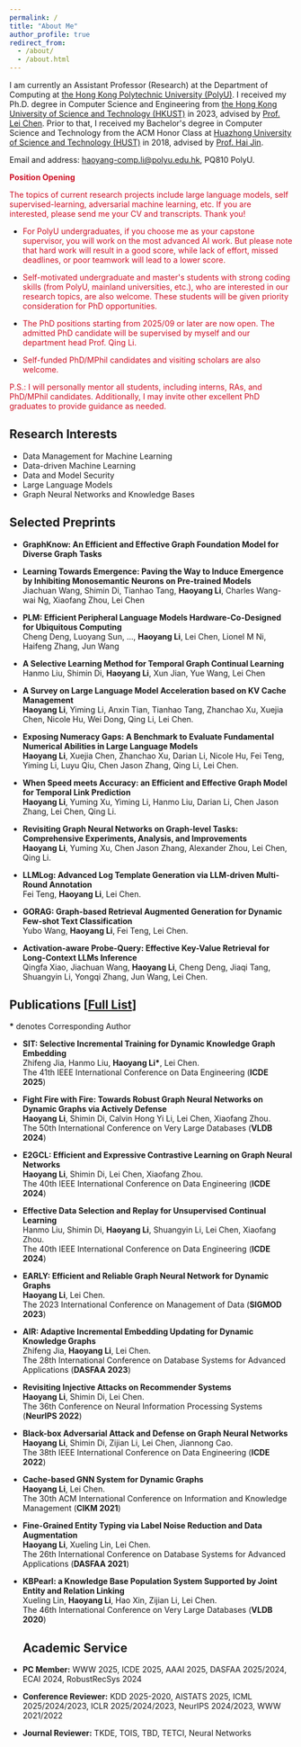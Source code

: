 ```yaml
---
permalink: /
title: "About Me"
author_profile: true
redirect_from: 
  - /about/
  - /about.html
---
```


I am currently an Assistant Professor (Research) at the Department of Computing at [the Hong Kong Polytechnic University (PolyU)](https://www.polyu.edu.hk/en/). I received my Ph.D. degree in Computer Science and Engineering from [the Hong Kong University of Science and Technology (HKUST)](https://hkust.edu.hk/) in 2023, advised by [Prof. Lei Chen](https://cse.hkust.edu.hk/~leichen/). Prior to that, I received my Bachelor's degree in Computer Science and Technology from the ACM Honor Class at [Huazhong University of Science and Technology (HUST)](https://english.hust.edu.cn/) in 2018, advised by [Prof. Hai Jin](http://english.cs.hust.edu.cn/info/1296/1201.htm). 

Email and address: haoyang-comp.li@polyu.edu.hk, PQ810 PolyU. 

 

 **<font color="#CE1126">Position Opening</font>**
 
<font color="#CE1126">
 The topics of current research projects include large language models, self supervised-learning, adversarial machine learning, etc. If you are interested, please send me your CV and transcripts. Thank you!
 </font>

<!-- * <font color="#CE1126">MSc students at PolyU who seek a dissertation supervisor. Please attach your CV and transcripts.  The COMP 5941 for artifical intelligence and big data is full (2025/01/15). </font> -->


* <font color="#CE1126"> For PolyU undergraduates, if you choose me as your capstone supervisor, you will work on the most advanced AI work. But please note that hard work will result in a good score, while lack of effort, missed deadlines, or poor teamwork will lead to a lower score. </font>


* <font color="#CE1126"> Self-motivated undergraduate and master's students with strong coding skills (from PolyU, mainland universities, etc.), who are interested in our research topics, are also welcome. These students will be given priority consideration for PhD opportunities.   </font>


* <font color="#CE1126"> The PhD positions starting from  2025/09 or later are now open. The admitted PhD candidate will be supervised by myself and our department head Prof. Qing Li.   </font>
  

<!-- * <font color="#CE1126"> Self-motivated full-time Research Assistants (RAs) with strong coding skills are seeked. Part-time RA positions are NOT available. </font>-->

* <font color="#CE1126"> Self-funded PhD/MPhil candidates and visiting scholars are also welcome.</font>





<font color="#CE1126">
P.S.: I will personally mentor all students, including interns, RAs, and PhD/MPhil candidates. Additionally, I may invite other excellent PhD graduates to provide guidance as needed.
</font>
 
## Research Interests
* Data Management for Machine Learning
* Data-driven Machine Learning
* Data and Model Security
* Large Language Models
* Graph Neural Networks and Knowledge Bases

## Selected Preprints  

* **GraphKnow: An Efficient and Effective Graph Foundation Model for Diverse Graph Tasks**      

* **Learning Towards Emergence: Paving the Way to Induce Emergence by Inhibiting Monosemantic Neurons on Pre-trained Models**    
Jiachuan Wang, Shimin Di, Tianhao Tang, **Haoyang Li**, Charles Wang-wai Ng, Xiaofang Zhou, Lei Chen

  


* **PLM: Efficient Peripheral Language Models Hardware-Co-Designed for Ubiquitous Computing**    
Cheng Deng, Luoyang Sun, ..., **Haoyang Li**, Lei Chen, Lionel M Ni, Haifeng Zhang, Jun Wang

* **A Selective Learning Method for Temporal Graph Continual Learning**    
Hanmo Liu, Shimin Di, **Haoyang Li**, Xun Jian, Yue Wang, Lei Chen

* **A Survey on Large Language Model Acceleration based on KV Cache Management**  
**Haoyang Li**, Yiming Li, Anxin Tian, Tianhao Tang, Zhanchao Xu, Xuejia Chen, Nicole Hu, Wei Dong, Qing Li, Lei Chen.

* **Exposing Numeracy Gaps: A Benchmark to Evaluate Fundamental Numerical Abilities in Large Language Models**  
**Haoyang Li**, Xuejia Chen, Zhanchao Xu, Darian Li, Nicole Hu, Fei Teng, Yiming Li, Luyu Qiu, Chen Jason Zhang, Qing Li, Lei Chen.

* **When Speed meets Accuracy: an Efficient and Effective Graph Model for Temporal Link Prediction**     
**Haoyang Li**, Yuming Xu, Yiming Li, Hanmo Liu, Darian Li, Chen Jason Zhang, Lei Chen, Qing Li.

* **Revisiting Graph Neural Networks on Graph-level Tasks: Comprehensive Experiments, Analysis, and Improvements**   
**Haoyang Li**, Yuming Xu, Chen Jason Zhang, Alexander Zhou, Lei Chen, Qing Li.

* **LLMLog: Advanced Log Template Generation via LLM-driven Multi-Round Annotation**   
 Fei Teng, **Haoyang Li**, Lei Chen.

* **GORAG: Graph-based Retrieval Augmented Generation for Dynamic Few-shot Text Classification**    
 Yubo Wang, **Haoyang Li**,  Fei Teng, Lei Chen.

* **Activation-aware Probe-Query: Effective Key-Value Retrieval for Long-Context LLMs Inference**   
 Qingfa Xiao, Jiachuan Wang, **Haoyang Li**, Cheng Deng, Jiaqi Tang, Shuangyin Li, Yongqi Zhang, Jun Wang, Lei Chen.



## Publications [[Full List](https://scholar.google.com.hk/citations?user=r1UMbh0AAAAJ&hl=en)]
**\*** denotes Corresponding Author

* **SIT: Selective Incremental Training for Dynamic Knowledge Graph Embedding**  
 Zhifeng Jia, Hanmo Liu, **Haoyang Li\***, Lei Chen.  
 The 41th  IEEE International Conference on Data Engineering (**ICDE 2025**)

  
* **Fight Fire with Fire: Towards Robust Graph Neural Networks on Dynamic Graphs via Actively Defense**  
 **Haoyang Li**, Shimin Di, Calvin Hong Yi Li, Lei Chen, Xiaofang Zhou.  
 The 50th International Conference on Very Large Databases (**VLDB 2024**)

* **E2GCL: Efficient and Expressive Contrastive Learning on Graph Neural Networks**  
 **Haoyang Li**, Shimin Di, Lei Chen, Xiaofang Zhou.  
 The 40th  IEEE International Conference on Data Engineering (**ICDE 2024**)
  

* **Effective Data Selection and Replay for Unsupervised Continual Learning**    
 Hanmo Liu, Shimin Di, **Haoyang Li**, Shuangyin Li, Lei Chen, Xiaofang Zhou.   
 The 40th  IEEE International Conference on Data Engineering (**ICDE 2024**)

* **EARLY: Efficient and Reliable Graph Neural Network for Dynamic Graphs**  
 **Haoyang Li**, Lei Chen.  
The 2023 International Conference on Management of Data (**SIGMOD 2023**)

* **AIR: Adaptive Incremental Embedding Updating for Dynamic Knowledge Graphs**  
Zhifeng Jia, **Haoyang Li**, Lei Chen.   
The 28th International Conference on Database Systems for Advanced Applications (**DASFAA 2023**)

* **Revisiting Injective Attacks on Recommender Systems**   
 **Haoyang Li**, Shimin Di, Lei Chen.  
 The 36th Conference on Neural Information Processing Systems (**NeurIPS 2022**)


* **Black-box Adversarial Attack and Defense on Graph Neural Networks**  
 **Haoyang Li**, Shimin Di, Zijian Li, Lei Chen, Jiannong Cao.  
The 38th  IEEE International Conference on Data Engineering (**ICDE 2022**)


* **Cache-based GNN System for Dynamic Graphs**  
 **Haoyang Li**, Lei Chen.  
The 30th ACM International Conference on Information and Knowledge Management (**CIKM 2021**)



* **Fine-Grained Entity Typing via Label Noise Reduction and Data Augmentation**  
 **Haoyang Li**, Xueling Lin, Lei Chen.   
The 26th International Conference on Database Systems for Advanced Applications (**DASFAA 2021**) 


* **KBPearl: a Knowledge Base Population System Supported by Joint Entity and Relation Linking**  
  Xueling Lin, **Haoyang Li**, Hao Xin, Zijian Li, Lei Chen.   
  The 46th International Conference on Very Large Databases (**VLDB 2020**)  

  ## Academic Service
* **PC Member:** WWW 2025, ICDE 2025, AAAI 2025,  DASFAA 2025/2024, ECAI 2024, RobustRecSys 2024  
* **Conference Reviewer:** KDD 2025-2020, AISTATS 2025, ICML 2025/2024/2023, ICLR 2025/2024/2023, NeurIPS 2024/2023,  WWW 2021/2022  
* **Journal Reviewer:** TKDE, TOIS, TBD, TETCI, Neural Networks  

